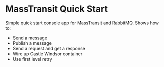 # MassTransit Quick Start

Simple quick start console app for MassTransit and RabbitMQ.  Shows how to:

- Send a message
- Publish a message
- Send a request and get a response
- Wire up Castle Windsor container
- Use first level retry
